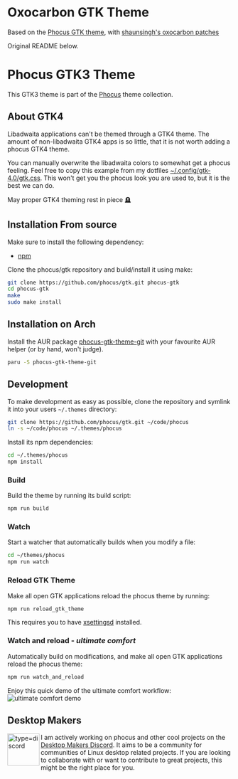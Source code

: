 # Oxocarbon GTK Theme

Based on the [Phocus GTK theme](https://github.com/phocus/gtk), with [shaunsingh's oxocarbon patches](https://github.com/shaunsingh/nix-darwin-dotfiles)

Original README below.

# Phocus GTK3 Theme
This GTK3 theme is part of the [Phocus](https://github.com/phocus/) theme collection.

## About GTK4
Libadwaita applications can't be themed through a GTK4 theme. The amount of non-libadwaita GTK4 apps is so little, that it is not worth adding a phocus GTK4 theme.

You can manually overwrite the libadwaita colors to somewhat get a phocus feeling. Feel free to copy this example from my dotfiles [~/.config/gtk-4.0/gtk.css](https://github.com/phisch/dotfiles/blob/master/.config/gtk-4.0/gtk.css). This won't get you the phocus look you are used to, but it is the best we can do.

May proper GTK4 theming rest in piece 🪦

## Installation From source
Make sure to install the following dependency:

- [npm](https://www.npmjs.com/)

Clone the phocus/gtk repository and build/install it using make:

```bash
git clone https://github.com/phocus/gtk.git phocus-gtk
cd phocus-gtk
make
sudo make install
```

## Installation on Arch
Install the AUR package [phocus-gtk-theme-git](https://aur.archlinux.org/packages/phocus-gtk-theme-git/) with your favourite AUR helper (or by hand, won't judge).
```bash
paru -S phocus-gtk-theme-git
```

## Development
To make development as easy as possible, clone the repository and symlink it into your users `~/.themes` directory:
```bash
git clone https://github.com/phocus/gtk.git ~/code/phocus
ln -s ~/code/phocus ~/.themes/phocus
```

Install its npm dependencies:
```bash
cd ~/.themes/phocus
npm install
```

### Build
Build the theme by running its build script:
```bash
npm run build
```

### Watch
Start a watcher that automatically builds when you modify a file:
```bash
cd ~/themes/phocus
npm run watch
```

### Reload GTK Theme
Make all open GTK applications reload the phocus theme by running:
```bash
npm run reload_gtk_theme
```

This requires you to have [xsettingsd](https://github.com/derat/xsettingsd) installed.

### Watch and reload - *ultimate comfort*
Automatically build on modifications, and make all open GTK applications reload the phocus theme:
```bash
npm run watch_and_reload
```

Enjoy this quick demo of the ultimate comfort workflow:
![ultimate comfort demo](https://i.imgur.com/UjUpmG1.gif)

## Desktop Makers

<a href="https://discord.gg/RqKTeA4uxW" title="Desktop Makers Discord"><img align="left" width="72" alt="type=discord" src="https://user-images.githubusercontent.com/1282767/161089772-d7ad28bf-76eb-4951-b0f0-985afd5ea57a.png"></a>

I am actively working on phocus and other cool projects on the [Desktop Makers Discord](https://discord.gg/RqKTeA4uxW). It aims to be a community for communities of Linux desktop related projects. If you are looking to collaborate with or want to contribute to great projects, this might be the right place for you.
